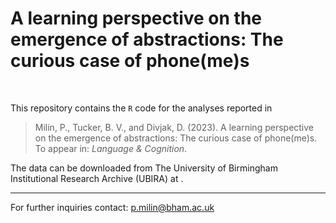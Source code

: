 # A learning perspective on the emergence of abstractions: The curious case of phone(me)s

<br>

This repository contains the `R` code for the analyses reported in

> Milin, P., Tucker, B. V., and Divjak, D. (2023). A learning perspective on the emergence of abstractions: The curious case of phone(me)s. To appear in: *Language & Cognition*.

The data can be downloaded from The University of Birmingham Institutional Research Archive (UBIRA) at <XXXX>.

- - -

For further inquiries contact: p.milin@bham.ac.uk


